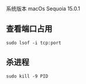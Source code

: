 
系统版本 macOs Sequoia 15.0.1

## 查看端口占用

```
sudo lsof -i tcp:port
```

## 杀进程
```
sudo kill -9 PID
```